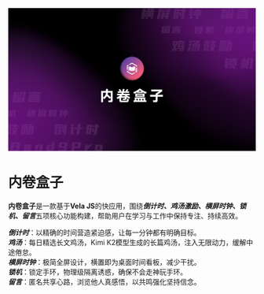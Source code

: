 <img alt="内卷盒子" src="https://github.com/Tellmeway0/LearnBox/blob/main/cover.png?raw=true" />

# 内卷盒子

**内卷盒子**是一款基于**Vela JS**的快应用，围绕***倒计时、鸡汤激励、横屏时钟、锁机、留言***五项核心功能构建，帮助用户在学习与工作中保持专注、持续高效。

***倒计时***：以精确的时间营造紧迫感，让每一分钟都有明确目标。<br>
***鸡汤***：每日精选长文鸡汤，Kimi K2模型生成的长篇鸡汤，注入无限动力，缓解中途倦怠。<br>
***横屏时钟***：极简全屏设计，横置即为桌面时间看板，减少干扰。<br>
***锁机***：锁定手环，物理级隔离诱惑，确保不会走神玩手环。<br>
***留言***：匿名共享心路，浏览他人真感悟，以共鸣强化坚持信念。<br>
